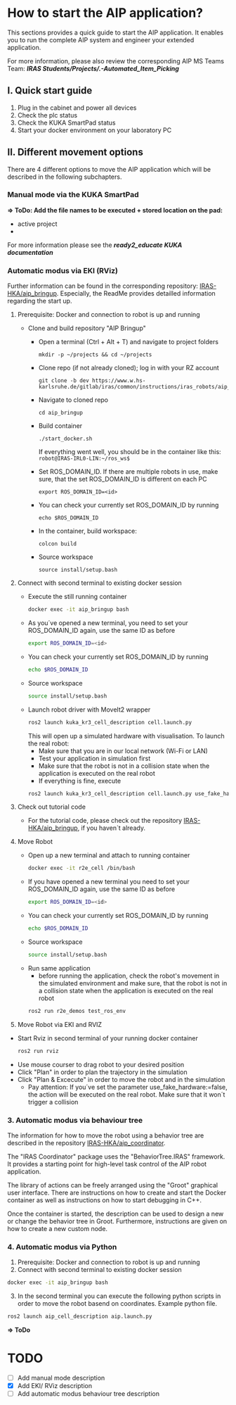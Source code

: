 # How to start the AIP application?

This sections provides a quick guide to start the AIP application. It enables you to run the complete AIP system and engineer your extended application.

For more information, please also review the corresponding AIP MS Teams Team: 
**_IRAS Students/Projects/.-Automated_Item_Picking_**


## I. Quick start guide 

1. Plug in the cabinet and power all devices
2. Check the plc status 
3. Check the KUKA SmartPad status
4. Start your docker environment on your laboratory PC 


## II. Different movement options

There are 4 different options to move the AIP application which will be described in the following subchapters.

### Manual mode via the KUKA SmartPad 

**=> ToDo: Add the file names to be executed + stored location on the pad:**
- active project 
- 


For more information please see the  **_ready2_educate KUKA documentation_**


### Automatic modus via EKI (RViz)

Further information can be found in the corresponding repository: [IRAS-HKA/aip_bringup](https://github.com/IRAS-HKA/aip_bringup.git). 
Especially, the ReadMe provides detailled information regarding the start up. 

1. Prerequisite: Docker and connection to robot is up and running
   - Clone and build repository "AIP Bringup" 
     - Open a terminal (Ctrl + Alt + T) and navigate to project folders 
        ```shell
        mkdir -p ~/projects && cd ~/projects
        ```

     - Clone repo (if not already cloned); log in with your RZ account 
        ```shell
        git clone -b dev https://www.w.hs-karlsruhe.de/gitlab/iras/common/instructions/iras_robots/aip_bringup.git
        ```

     - Navigate to cloned repo 
        ```shell
        cd aip_bringup
        ```
     - Build container 
        ```shell
        ./start_docker.sh
        ```
        If everything went well, you should be in the container like this: `robot@IRAS-IRL0-LIN:~/ros_ws$`
      - Set ROS_DOMAIN_ID. If there are multiple robots in use, make sure, that the set ROS_DOMAIN_ID is different on each PC
        ```shell
        export ROS_DOMAIN_ID=<id>
        ```
      - You can check your currently set ROS_DOMAIN_ID by running
        ```shell
        echo $ROS_DOMAIN_ID
        ```
      - In the container, build workspace:
        ```shell
        colcon build
        ```
      - Source workspace
        ```shell
        source install/setup.bash
        ```

2. Connect with second terminal to existing docker session
    - Execute the still running container
        ```bash
        docker exec -it aip_bringup bash
        ```
    - As you´ve opened a new terminal, you need to set your ROS_DOMAIN_ID again, use the same ID as before
        ```bash
        export ROS_DOMAIN_ID=<id>
        ```
    - You can check your currently set ROS_DOMAIN_ID by running
        ```bash
        echo $ROS_DOMAIN_ID
        ```
    - Source workspace
        ```bash
        source install/setup.bash
        ```
    - Launch robot driver with MoveIt2 wrapper
        ```bash
        ros2 launch kuka_kr3_cell_description cell.launch.py
        ```
        This will open up a simulated hardware with visualisation.
        To launch the real robot:
        - Make sure that you are in our local network (Wi-Fi or LAN)
        - Test your application in simulation first
        - Make sure that the robot is not in a collision state when the application is executed on the real robot
        - If everything is fine, execute
        ```bash
        ros2 launch kuka_kr3_cell_description cell.launch.py use_fake_hardware:=false robot_ip:=<robot-ip>
        ```

3. Check out tutorial code 
   - For the tutorial code, please check out the repository [IRAS-HKA/aip_bringup](https://github.com/IRAS-HKA/aip_bringup.git), if you haven´t already. 

4. Move Robot 
   - Open up a new terminal and attach to running container
        ```bash
        docker exec -it r2e_cell /bin/bash
        ```
    - If you have opened a new terminal you need to set your ROS_DOMAIN_ID again, use the same ID as before
        ```bash
        export ROS_DOMAIN_ID=<id>
        ```
    - You can check your currently set ROS_DOMAIN_ID by running
        ```bash
        echo $ROS_DOMAIN_ID
        ```
    - Source workspace
        ```bash
        source install/setup.bash
        ```
    - Run same application
        - before running the application, check the robot's movement in the simulated environment and make sure, that the robot is not in a collision state when the application is executed on the real robot
        ```bash
        ros2 run r2e_demos test_ros_env
        ```
   
5. Move Robot via EKI and RVIZ 
- Start Rviz in second terminal of your running docker container
    ```bash
    ros2 run rviz
    ```
- Use mouse courser to drag robot to your desired position
- Click "Plan" in order to plan the trajectory in the simulation 
- Click "Plan & Excecute" in order to move the robot and in the simulation
  - Pay attention: If you´ve set the parameter use_fake_hardware:=false, the action will be executed on the real robot. Make sure that it won´t trigger a collision

### 3. Automatic modus via behaviour tree

The information for how to move the robot using a behavior tree are described in the repository [IRAS-HKA/aip_coordinator](https://github.com/IRAS-HKA/aip_coordinator.git). 

The "IRAS Coordinator" package uses the "BehaviorTree.IRAS" framework. It provides a starting point for high-level task control of the AIP robot application.

The library of actions can be freely arranged using the "Groot" graphical user interface. There are instructions on how to create and start the Docker container as well as instructions on how to start debugging in C++. 

Once the container is started, the description can be used to design a new or change the behavior tree in Groot. Furthermore, instructions are given on how to create a new custom node.

### 4. Automatic modus via Python

1. Prerequisite: Docker and connection to robot is up and running
2. Connect with second terminal to existing docker session
```bash
docker exec -it aip_bringup bash 
```
3. In the second terminal you can execute the following python scripts in order to move the robot basend on coordinates. Example python file.
```bash
ros2 launch aip_cell_description aip.launch.py
```
**=> ToDo**




# TODO

- [ ] Add manual mode description 
- [x] Add EKI/ RViz description
- [ ] Add automatic modus behaviour tree description